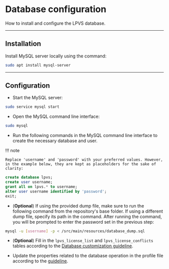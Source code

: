# Database configuration

How to install and configure the LPVS database.

---

## Installation

Install MySQL server locally using the command:

```bash
sudo apt install mysql-server
```

---

## Configuration

* Start the MySQL server:

```bash
sudo service mysql start
```

* Open the MySQL command line interface:

```bash
sudo mysql
```

* Run the following commands in the MySQL command line interface to create the necessary database and user.

!!! note

    Replace 'username' and 'password' with your preferred values. However, in the example below, they are kept as placeholders for the sake of clarity:

```sql
create database lpvs;
create user username;
grant all on lpvs.* to username;
alter user username identified by 'password';
exit;
```

* (**Optional**) If using the provided dump file, make sure to run the following command from the repository's base folder. If using a different dump file, specify its path in the command. After running the command, you will be prompted to enter the password set in the previous step:

```bash
mysql -u [username] -p < /src/main/resources/database_dump.sql
```

* (**Optional**) Fill in the `lpvs_license_list` and `lpvs_license_conflicts` tables according to the [Database customization guideline](../config/database.md).

* Update the properties related to the database operation in the profile file according to the [guideline](../config/options.md).
